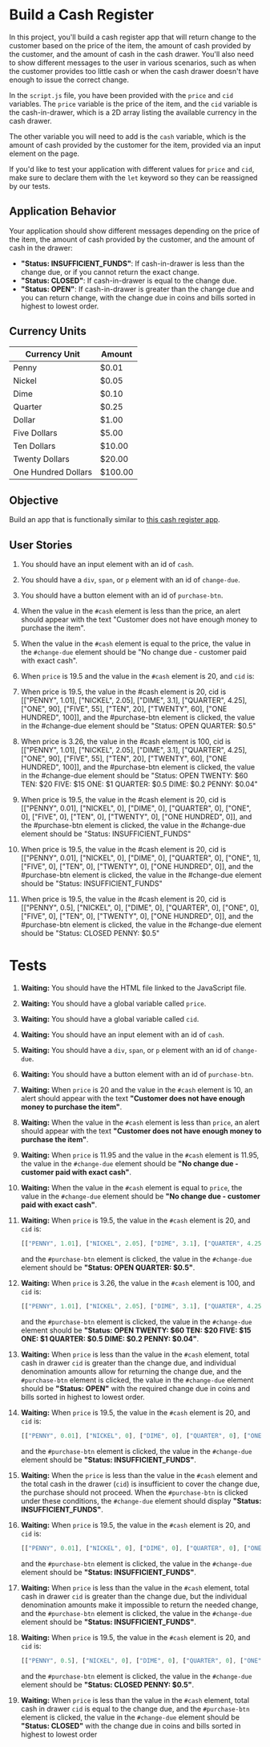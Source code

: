 # Build a Cash Register

In this project, you'll build a cash register app that will return change to the customer based on the price of the item, the amount of cash provided by the customer, and the amount of cash in the cash drawer. You'll also need to show different messages to the user in various scenarios, such as when the customer provides too little cash or when the cash drawer doesn't have enough to issue the correct change.

In the `script.js` file, you have been provided with the `price` and `cid` variables. The `price` variable is the price of the item, and the `cid` variable is the cash-in-drawer, which is a 2D array listing the available currency in the cash drawer.

The other variable you will need to add is the `cash` variable, which is the amount of cash provided by the customer for the item, provided via an input element on the page.

If you'd like to test your application with different values for `price` and `cid`, make sure to declare them with the `let` keyword so they can be reassigned by our tests.

## Application Behavior

Your application should show different messages depending on the price of the item, the amount of cash provided by the customer, and the amount of cash in the drawer:

- **"Status: INSUFFICIENT_FUNDS"**: If cash-in-drawer is less than the change due, or if you cannot return the exact change.
- **"Status: CLOSED"**: If cash-in-drawer is equal to the change due.
- **"Status: OPEN"**: If cash-in-drawer is greater than the change due and you can return change, with the change due in coins and bills sorted in highest to lowest order.

## Currency Units

| Currency Unit    | Amount  |
|------------------|---------|
| Penny            | $0.01   |
| Nickel           | $0.05   |
| Dime             | $0.10   |
| Quarter          | $0.25   |
| Dollar           | $1.00   |
| Five Dollars     | $5.00   |
| Ten Dollars      | $10.00  |
| Twenty Dollars   | $20.00  |
| One Hundred Dollars | $100.00 |

## Objective

Build an app that is functionally similar to [this cash register app](https://cash-register.freecodecamp.rocks).

## User Stories

1. You should have an input element with an id of `cash`.

2. You should have a `div`, `span`, or `p` element with an id of `change-due`.

3. You should have a button element with an id of `purchase-btn`.

4. When the value in the `#cash` element is less than the price, an alert should appear with the text "Customer does not have enough money to purchase the item".

5. When the value in the `#cash` element is equal to the price, the value in the `#change-due` element should be "No change due - customer paid with exact cash".

6. When `price` is 19.5 and the value in the `#cash` element is 20, and `cid` is:

7. When price is 19.5, the value in the #cash element is 20, cid is [["PENNY", 1.01], ["NICKEL", 2.05], ["DIME", 3.1], ["QUARTER", 4.25], ["ONE", 90], ["FIVE", 55], ["TEN", 20], ["TWENTY", 60], ["ONE HUNDRED", 100]], and the #purchase-btn element is clicked, the value in the #change-due element should be "Status: OPEN QUARTER: $0.5"

8. When price is 3.26, the value in the #cash element is 100, cid is [["PENNY", 1.01], ["NICKEL", 2.05], ["DIME", 3.1], ["QUARTER", 4.25], ["ONE", 90], ["FIVE", 55], ["TEN", 20], ["TWENTY", 60], ["ONE HUNDRED", 100]], and the #purchase-btn element is clicked, the value in the #change-due element should be "Status: OPEN TWENTY: $60 TEN: $20 FIVE: $15 ONE: $1 QUARTER: $0.5 DIME: $0.2 PENNY: $0.04"

9. When price is 19.5, the value in the #cash element is 20, cid is [["PENNY", 0.01], ["NICKEL", 0], ["DIME", 0], ["QUARTER", 0], ["ONE", 0], ["FIVE", 0], ["TEN", 0], ["TWENTY", 0], ["ONE HUNDRED", 0]], and the #purchase-btn element is clicked, the value in the #change-due element should be "Status: INSUFFICIENT_FUNDS"

10. When price is 19.5, the value in the #cash element is 20, cid is [["PENNY", 0.01], ["NICKEL", 0], ["DIME", 0], ["QUARTER", 0], ["ONE", 1], ["FIVE", 0], ["TEN", 0], ["TWENTY", 0], ["ONE HUNDRED", 0]], and the #purchase-btn element is clicked, the value in the #change-due element should be "Status: INSUFFICIENT_FUNDS"

11. When price is 19.5, the value in the #cash element is 20, cid is [["PENNY", 0.5], ["NICKEL", 0], ["DIME", 0], ["QUARTER", 0], ["ONE", 0], ["FIVE", 0], ["TEN", 0], ["TWENTY", 0], ["ONE HUNDRED", 0]], and the #purchase-btn element is clicked, the value in the #change-due element should be "Status: CLOSED PENNY: $0.5"


# Tests

1. **Waiting:** You should have the HTML file linked to the JavaScript file.

2. **Waiting:** You should have a global variable called `price`.

3. **Waiting:** You should have a global variable called `cid`.

4. **Waiting:** You should have an input element with an id of `cash`.

5. **Waiting:** You should have a `div`, `span`, or `p` element with an id of `change-due`.

6. **Waiting:** You should have a button element with an id of `purchase-btn`.

7. **Waiting:** When `price` is 20 and the value in the `#cash` element is 10, an alert should appear with the text **"Customer does not have enough money to purchase the item"**.

8. **Waiting:** When the value in the `#cash` element is less than `price`, an alert should appear with the text **"Customer does not have enough money to purchase the item"**.

9. **Waiting:** When `price` is 11.95 and the value in the `#cash` element is 11.95, the value in the `#change-due` element should be **"No change due - customer paid with exact cash"**.

10. **Waiting:** When the value in the `#cash` element is equal to `price`, the value in the `#change-due` element should be **"No change due - customer paid with exact cash"**.

11. **Waiting:** When `price` is 19.5, the value in the `#cash` element is 20, and `cid` is:

    ```javascript
    [["PENNY", 1.01], ["NICKEL", 2.05], ["DIME", 3.1], ["QUARTER", 4.25], ["ONE", 90], ["FIVE", 55], ["TEN", 20], ["TWENTY", 60], ["ONE HUNDRED", 100]]
    ```
    and the `#purchase-btn` element is clicked, the value in the `#change-due` element should be **"Status: OPEN QUARTER: $0.5"**.

12. **Waiting:** When `price` is 3.26, the value in the `#cash` element is 100, and `cid` is:

    ```javascript
    [["PENNY", 1.01], ["NICKEL", 2.05], ["DIME", 3.1], ["QUARTER", 4.25], ["ONE", 90], ["FIVE", 55], ["TEN", 20], ["TWENTY", 60], ["ONE HUNDRED", 100]]
    ```
    and the `#purchase-btn` element is clicked, the value in the `#change-due` element should be **"Status: OPEN TWENTY: $60 TEN: $20 FIVE: $15 ONE: $1 QUARTER: $0.5 DIME: $0.2 PENNY: $0.04"**.

13. **Waiting:** When `price` is less than the value in the `#cash` element, total cash in drawer `cid` is greater than the change due, and individual denomination amounts allow for returning the change due, and the `#purchase-btn` element is clicked, the value in the `#change-due` element should be **"Status: OPEN"** with the required change due in coins and bills sorted in highest to lowest order.

14. **Waiting:** When `price` is 19.5, the value in the `#cash` element is 20, and `cid` is:

    ```javascript
    [["PENNY", 0.01], ["NICKEL", 0], ["DIME", 0], ["QUARTER", 0], ["ONE", 0], ["FIVE", 0], ["TEN", 0], ["TWENTY", 0], ["ONE HUNDRED", 0]]
    ```
    and the `#purchase-btn` element is clicked, the value in the `#change-due` element should be **"Status: INSUFFICIENT_FUNDS"**.

15. **Waiting:** When the `price` is less than the value in the `#cash` element and the total cash in the drawer (`cid`) is insufficient to cover the change due, the purchase should not proceed. When the `#purchase-btn` is clicked under these conditions, the `#change-due` element should display **"Status: INSUFFICIENT_FUNDS"**.

16. **Waiting:** When `price` is 19.5, the value in the `#cash` element is 20, and `cid` is:

    ```javascript
    [["PENNY", 0.01], ["NICKEL", 0], ["DIME", 0], ["QUARTER", 0], ["ONE", 1], ["FIVE", 0], ["TEN", 0], ["TWENTY", 0], ["ONE HUNDRED", 0]]
    ```
    and the `#purchase-btn` element is clicked, the value in the `#change-due` element should be **"Status: INSUFFICIENT_FUNDS"**.

17. **Waiting:** When `price` is less than the value in the `#cash` element, total cash in drawer `cid` is greater than the change due, but the individual denomination amounts make it impossible to return the needed change, and the `#purchase-btn` element is clicked, the value in the `#change-due` element should be **"Status: INSUFFICIENT_FUNDS"**.

18. **Waiting:** When `price` is 19.5, the value in the `#cash` element is 20, and `cid` is:

    ```javascript
    [["PENNY", 0.5], ["NICKEL", 0], ["DIME", 0], ["QUARTER", 0], ["ONE", 0], ["FIVE", 0], ["TEN", 0], ["TWENTY", 0], ["ONE HUNDRED", 0]]
    ```
    and the `#purchase-btn` element is clicked, the value in the `#change-due` element should be **"Status: CLOSED PENNY: $0.5"**.

19. **Waiting:** When `price` is less than the value in the `#cash` element, total cash in drawer `cid` is equal to the change due, and the `#purchase-btn` element is clicked, the value in the `#change-due` element should be **"Status: CLOSED"** with the change due in coins and bills sorted in highest to lowest order
